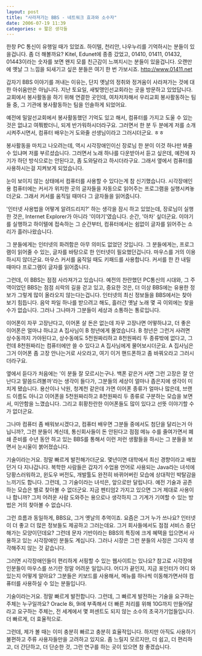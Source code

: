 ```yaml
---
layout: post
title: "사라져가는 BBS - 네트워크 효과와 소수자"
date: 2006-07-19 11:39
categories: ⊙ 짧은 생각들
---
```


한창 PC 통신이 유행일 때가 있었죠. 하이텔, 천리안, 나우누리를 기억하시는 분들이 있을겁니다. 좀 더 해볼까요? Kitel, Edunet에 종종 갔었고, 01410, 01411, 01432, 01443이라는 숫자를 보면 왠지 모를 친근감이 느껴지시는 분들이 있을겁니다. 오랜만에 옛날 그 느낌을 되새기고 싶은 분들은 여기 한 번 가보시죠. http://www.01411.net 

갑자기 BBS 이야기를 꺼내는 이유는, 단지 옛날의 정취와 정겨움이 사라져가는 것에 대한 아쉬움만은 아닙니다. 지난 토요일, 새빛맹인선교회라는 곳을 방문하고 있었답니다. 교회에서 봉사활동을 하기 위해 연결한 곳인데, 여차저차해서 우리교회 봉사활동하는 팀들 중, 그 기관에 봉사활동하는 팀을 인솔하게 되었어요.

예전에 밀알선교회에서 봉사활동했던 기억도 있고 해서, 컴퓨터를 가지고 도울 수 있는 것은 없냐고 여쭤봤더니, 되게 반가워하시더라구요. 그러면서 한 분 두 분에게 저를 소개시켜주시면서, 컴퓨터 배우는거 도와줄 선생님이라고 그러시더군요. ㅎㅎ

봉사활동을 마치고 나오려는데, 역시 시각장애인이신 장로님 한 분이 이것 하나만 봐줄 수 있냐며 저를 부르셨습니다. 그러면서 노래 하나를 다운받아서 듣고 싶은데, 예전에 자기가 하던 방식으로는 안된다고, 좀 도와달라고 하시더라구요. 그래서 옆에서 컴퓨터를 사용하시는걸 지켜보게 되었습니다.

눈이 보이지 않는 상태에서 컴퓨터를 사용할 수 있다는게 참 신기했습니다. 시각장애인용 컴퓨터에는 커서가 위치한 곳의 글자들을 자동으로 읽어주는 프로그램을 실행시켜놓더군요. 그래서 커서를 움직일 때마다 그 글자들을 읽어줍니다.

'인터넷 사용법을 어떻게 알려드리지?' 하는 생각을 잠시 하고 있었는데, 장로님이 실행한 것은, Internet Explorer가 아니라 '이야기'였습니다. 순간, '아차' 싶더군요. 이야기를 실행하고 하이텔에 접속하는 그 순간부터, 컴퓨터에서는 쉼없이 글자를 읽어주는 소리가 흘러나왔습니다.

그 분들에게는 인터넷의 화려함은 아무 의미도 없었던 것입니다. 그 분들에게는, 프로그램이 읽어줄 수 있는, 글자를 바탕으로 한 인터넷이 필요했던겁니다. 마우스를 거의 이용하시지 않더군요. 마우스 커서를 움직일 때도 키패드를 사용합니다. 커서를 한 칸 내릴 때마다 프로그램이 글자를 읽어줍니다.


그런데, 이 BBS는 점점 사라져가고 있습니다. 예전의 찬란했던 PC통신의 시대와, 그 주역이었던 BBS는 점점 쇠락의 길을 걷고 있고, 중요한 것은, 더 이상 BBS에는 유용한 정보가 그렇게 많이 올라오지 않는다는겁니다. 인터넷의 최신 정보들을 BBS에서는 찾아보기 힘듭니다. 음악 파일 하나를 받으려고 해도, 흘러간 옛날 노래 몇 곡 이외에는 찾을 수가 없습니다. 그러나 그나마가 그분들이 세상과 소통하는 통로입니다.

이어폰이 자꾸 고장난다고, 이어폰 살 돈은 없는데 자꾸 고장나면 어떻하냐고, 더 좋은 이어폰은 얼마냐 하냐고 A 집사님이 B 청년에게 물었습니다. B 청년은 그런거 사려면 상수동까지 가야된다고, 상수동에도 5천원짜리하고 8천원짜리 두 종류밖에 없다고, 그런데 8천원짜리는 컴퓨터에만 쓸 수 있다고 A 집사님에게 물어보시더군요. A 집사님은 그거 이어폰 좀 고장 안나는거로 사오라고, 여기 이거 핸드폰하고 좀 바꿔오라고 그러시더라구요.

옆에서 듣다가 처음에는 '이 분들 잘 모르시는구나. 백폰 같은거 사면 그런 고장은 잘 안난다고 말씀드려볼까'라는 생각이 들다가, 그분들의 세상이 얼마나 좁은지에 생각이 미치게 됐습니다. 용산이나 낙원, 청계천 같은데 가면 이어폰 종류가 얼마나 많은데, 브랜드 이름도 아니고 이어폰을 5천원짜리하고 8천원짜리 두 종류로 구분하는 모습을 보면서, 미안함을 느꼈습니다. 그리고 휘황찬란한 이어폰들도 많이 있다고 선뜻 이야기할 수가 없더군요.

그나마 컴퓨터 좀 배워보시겠다고, 컴퓨터 배우면 그분들 중에서도 첨단을 달리는거 아닙니까?, 그런 분들이 계신데, 통신회사들이 돈 안된다고 점점 메뉴 수를 줄여가면서 폐쇄 준비를 수년 동안 하고 있는 BBS를 통해서 이런 저런 생활들을 하시는 그 분들을 보면서 눈시울이 붉어졌습니다.


기술이라는거요. 정말 빠르게 발전해가더군요. 몇년이면 대학에서 최신 경향이라고 배웠던거 다 지나갑니다. 복학한 사람들은 갑자기 수업용 언어로 사용되는 Java라는 녀석에 당황스러워하고, 윈도우 버전도, 개발툴도 완전히 바뀌어버린 모습에 상대적인 박탈감을 느끼기도 합니다. 그런데, 그 기술이라는 녀석은, 앞으로만 달립니다. 예전 기술과 공존하는 모습은 별로 찾아볼 수 없더군요. 지금 펜티엄2 가지고 있으면 그거 제대로 사용이나 합니까? 그저 어려운 사람 도와주는 용으로나 생각하지 그 기계가 기여할 수 있는 방법은 거의 찾아볼 수 없습니다.

그런 흐름과 동일하게, BBS요, 그거 옛날의 추억이죠. 요즘은 그거 누가 쓰나요? 인터넷이 더 좋고 더 많은 정보들도 제공하고 그러는데요. 그거 회사들에서도 점점 서비스 중단해가는 모양이던데요? 그런데 문자 기반이라는 BBS의 특징에 크게 혜택을 입으면서 사용하고 있는 시각장애인 분들도 계십니다. 그러나 시장은 그런 분들의 사정은 그다지 생각해주지 않는 것 같습니다.

그러면 시각장애인들이 편리하게 서핑할 수 있는 웹사이트는 있나요? 참고로 시각장애인분들이 마우스를 쓰기란 정말 어려운 일입니다. 어디가 끝인지, 지금 포인터가 어디 와있는지 어떻게 알아요? 그분들은 키보드를 사용해서, 메뉴를 하나씩 이동해가면서야 컴퓨터를 사용하실 수 있는 분들입니다.


기술이라는거요. 정말 빠르게 발전합니다. 그런데, 그 빠르게 발전하는 기술을 요구하는 주체는 누구일까요? Oracle 8i, 9i에 부족해서 더 빠른 처리를 위해 10G까지 만들어달라고 요구하는 주체는, 전 세계에서 몇 퍼센트도 되지 않는 소수의 초국가기업들입니다. 더 빠르게, 더 효율적으로.

그런데, 제가 볼 때는 이미 충분히 빠르고 충분히 효율적입니다. 하지만 아직도 사용하기 불편하고 주류 사용자들만을 고려하고 있지요. 좀 느릴지 모르지만, 더 쉽고, 더 편리하고, 더 간단하고, 더 단순한 것, 그런 연구를 하는 곳이 있으면 참 좋겠습니다.

       
